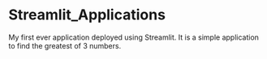 # Streamlit_Applications
My first ever application deployed using Streamlit. It is a simple application to find the greatest of 3 numbers.
